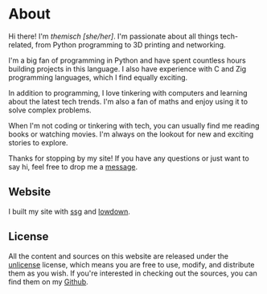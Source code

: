 # About
Hi there! I'm *themisch [she/her]*. I'm passionate about all things tech-related, from Python programming to 3D printing and networking.

I'm a big fan of programming in Python and have spent countless hours building projects in this language. I also have experience with C and Zig programming languages, which I find equally exciting.

In addition to programming, I love tinkering with computers and learning about the latest tech trends. I'm also a fan of maths and enjoy using it to solve complex problems.

When I'm not coding or tinkering with tech, you can usually find me reading books or watching movies. I'm always on the lookout for new and exciting stories to explore.

Thanks for stopping by my site! If you have any questions or just want to say hi, feel free to drop me a [message](contact.html).

## Website
I built my site with [ssg](https://romanzolotarev.com/bin/ssg) and [lowdown](https://github.com/kristapsdz/lowdown).

## License
All the content and sources on this website are released under the [unlicense](unlicense.html) license, which means you are free to use, modify, and distribute them as you wish. If you're interested in checking out the sources, you can find them on my [Github](https://github.com/thmisch).
